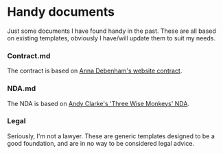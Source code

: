 Handy documents
=======

Just some documents I have found handy in the past. These are all based on existing templates, obviously I have/will update them to suit my needs.

### Contract.md

The contract is based on [Anna Debenham's website contract](https://gist.github.com/maban/6098135).

### NDA.md

The NDA is based on [Andy Clarke's 'Three Wise Monkeys' NDA](https://gist.github.com/malarkey/4188969).

### Legal

Seriously, I'm not a lawyer. These are generic templates designed to be a good foundation, and are in no way to be considered legal advice.